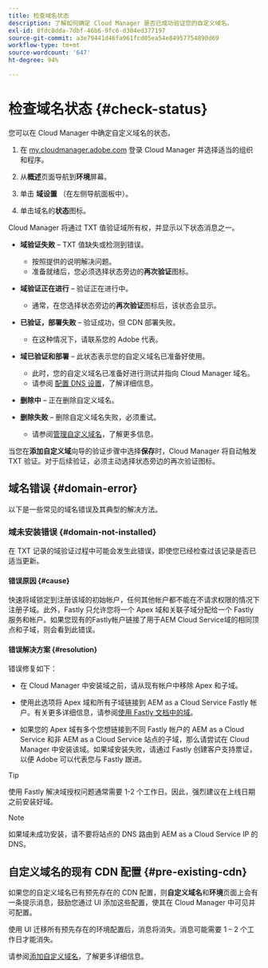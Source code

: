 ```yaml
---
title: 检查域名状态
description: 了解如何确定 Cloud Manager 是否已成功验证您的自定义域名。
exl-id: 8fdc8dda-7dbf-46b6-9fc6-d304ed377197
source-git-commit: a3e79441d46fa961fcd05ea54e84957754890d69
workflow-type: tm+mt
source-wordcount: '647'
ht-degree: 94%

---
```



# 检查域名状态 {#check-status}

您可以在 Cloud Manager 中确定自定义域名的状态。

1. 在 [my.cloudmanager.adobe.com](https://my.cloudmanager.adobe.com/) 登录 Cloud Manager 并选择适当的组织和程序。

1. 从&#x200B;**概述**&#x200B;页面导航到&#x200B;**环境**&#x200B;屏幕。

1. 单击 **域设置** （在左侧导航面板中）。

1. 单击域名的&#x200B;**状态**&#x200B;图标。

Cloud Manager 将通过 TXT 值验证域所有权，并显示以下状态消息之一。

* **域验证失败** – TXT 值缺失或检测到错误。

   * 按照提供的说明解决问题。
   * 准备就绪后，您必须选择状态旁边的&#x200B;**再次验证**&#x200B;图标。

* **域验证正在进行** – 验证正在进行中。

   * 通常，在您选择状态旁边的&#x200B;**再次验证**&#x200B;图标后，该状态会显示。

* **已验证，部署失败** – 验证成功，但 CDN 部署失败。

   * 在这种情况下，请联系您的 Adobe 代表。

* **域已验证和部署** – 此状态表示您的自定义域名已准备好使用。

   * 此时，您的自定义域名已准备好进行测试并指向 Cloud Manager 域名。
   * 请参阅 [配置 DNS 设置](/help/implementing/cloud-manager/custom-domain-names/configure-dns-settings.md)，了解详细信息。

* **删除中** – 正在删除自定义域名。

* **删除失败** – 删除自定义域名失败，必须重试。

   * 请参阅[管理自定义域名](/help/implementing/cloud-manager/custom-domain-names/managing-custom-domain-names.md)，了解更多信息。

当您在&#x200B;**添加自定义域**&#x200B;向导的验证步骤中选择&#x200B;**保存**&#x200B;时，Cloud Manager 将自动触发 TXT 验证。对于后续验证，必须主动选择状态旁边的再次验证图标。

## 域名错误 {#domain-error}

以下是一些常见的域名错误及其典型的解决方法。

### 域未安装错误 {#domain-not-installed}

在 TXT 记录的域验证过程中可能会发生此错误，即使您已经检查过该记录是否已适当更新。

#### 错误原因 {#cause}

快速将域锁定到注册该域的初始帐户，任何其他帐户都不能在不请求权限的情况下注册子域。此外，Fastly 只允许您将一个 Apex 域和关联子域分配给一个 Fastly 服务和帐户。如果您现有的Fastly帐户链接了用于AEM Cloud Service域的相同顶点和子域，则会看到此错误。

#### 错误解决方案 {#resolution}

错误修复如下：

* 在 Cloud Manager 中安装域之前，请从现有帐户中移除 Apex 和子域。

* 使用此选项将 Apex 域和所有子域链接到 AEM as a Cloud Service Fastly 帐户。有关更多详细信息，请参阅[使用 Fastly 文档中的域](https://docs.fastly.com/en/guides/working-with-domains)。

* 如果您的 Apex 域有多个您想链接到不同 Fastly 帐户的 AEM as a Cloud Service 和非 AEM as a Cloud Service 站点的子域，那么请尝试在 Cloud Manager 中安装该域。如果域安装失败，请通过 Fastly 创建客户支持票证，以便 Adob&#x200B;&#x200B;e 可以代表您与 Fastly 跟进。

>[!TIP]
>
>使用 Fastly 解决域授权问题通常需要 1-2 个工作日。因此，强烈建议在上线日期之前安装好域。

>[!NOTE]
>
>如果域未成功安装，请不要将站点的 DNS 路由到 AEM as a Cloud Service IP 的 DNS。

## 自定义域名的现有 CDN 配置 {#pre-existing-cdn}

如果您的自定义域名已有预先存在的 CDN 配置，则&#x200B;**自定义域名**&#x200B;和&#x200B;**环境**&#x200B;页面上会有一条提示消息，鼓励您通过 UI 添加这些配置，使其在 Cloud Manager 中可见并可配置。

使用 UI 迁移所有预先存在的环境配置后，消息将消失。消息可能需要 1 – 2 个工作日才能消失。

请参阅[添加自定义域名](/help/implementing/cloud-manager/custom-domain-names/add-custom-domain-name.md)，了解更多详细信息。
